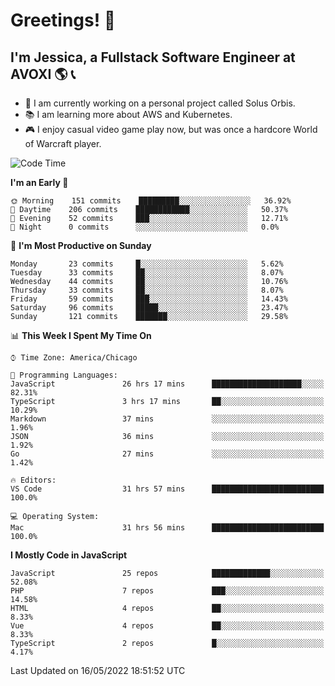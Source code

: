 # Greetings! 🧠

## I'm Jessica, a Fullstack Software Engineer at AVOXI 🌎 📞

- 🌟 I am currently working on a personal project called Solus Orbis.
- 📚 I am learning more about AWS and Kubernetes.
- 🎮 I enjoy casual video game play now, but was once a hardcore World of Warcraft player.

<!--START_SECTION:waka-->
![Code Time](http://img.shields.io/badge/Code%20Time-0%20secs-blue)

**I'm an Early 🐤** 

```text
🌞 Morning    151 commits    █████████░░░░░░░░░░░░░░░░   36.92% 
🌆 Daytime    206 commits    ████████████░░░░░░░░░░░░░   50.37% 
🌃 Evening    52 commits     ███░░░░░░░░░░░░░░░░░░░░░░   12.71% 
🌙 Night      0 commits      ░░░░░░░░░░░░░░░░░░░░░░░░░   0.0%

```
📅 **I'm Most Productive on Sunday** 

```text
Monday       23 commits     █░░░░░░░░░░░░░░░░░░░░░░░░   5.62% 
Tuesday      33 commits     ██░░░░░░░░░░░░░░░░░░░░░░░   8.07% 
Wednesday    44 commits     ██░░░░░░░░░░░░░░░░░░░░░░░   10.76% 
Thursday     33 commits     ██░░░░░░░░░░░░░░░░░░░░░░░   8.07% 
Friday       59 commits     ███░░░░░░░░░░░░░░░░░░░░░░   14.43% 
Saturday     96 commits     █████░░░░░░░░░░░░░░░░░░░░   23.47% 
Sunday       121 commits    ███████░░░░░░░░░░░░░░░░░░   29.58%

```


📊 **This Week I Spent My Time On** 

```text
⌚︎ Time Zone: America/Chicago

💬 Programming Languages: 
JavaScript               26 hrs 17 mins      ████████████████████░░░░░   82.31% 
TypeScript               3 hrs 17 mins       ██░░░░░░░░░░░░░░░░░░░░░░░   10.29% 
Markdown                 37 mins             ░░░░░░░░░░░░░░░░░░░░░░░░░   1.96% 
JSON                     36 mins             ░░░░░░░░░░░░░░░░░░░░░░░░░   1.92% 
Go                       27 mins             ░░░░░░░░░░░░░░░░░░░░░░░░░   1.42%

🔥 Editors: 
VS Code                  31 hrs 57 mins      █████████████████████████   100.0%

💻 Operating System: 
Mac                      31 hrs 56 mins      █████████████████████████   100.0%

```

**I Mostly Code in JavaScript** 

```text
JavaScript               25 repos            █████████████░░░░░░░░░░░░   52.08% 
PHP                      7 repos             ███░░░░░░░░░░░░░░░░░░░░░░   14.58% 
HTML                     4 repos             ██░░░░░░░░░░░░░░░░░░░░░░░   8.33% 
Vue                      4 repos             ██░░░░░░░░░░░░░░░░░░░░░░░   8.33% 
TypeScript               2 repos             █░░░░░░░░░░░░░░░░░░░░░░░░   4.17%

```



 Last Updated on 16/05/2022 18:51:52 UTC
<!--END_SECTION:waka-->

<!--
**jessikuh/jessikuh** is a ✨ _special_ ✨ repository because its `README.md` (this file) appears on your GitHub profile.

Here are some ideas to get you started:

- 🔭 I’m currently working on ...
- 🌱 I’m currently learning ...
- 👯 I’m looking to collaborate on ...
- 🤔 I’m looking for help with ...
- 💬 Ask me about ...
- 📫 How to reach me: ...
- 😄 Pronouns: ...
- ⚡ Fun fact: ...
-->
